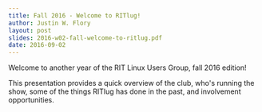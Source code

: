 ```yaml
---
title: Fall 2016 - Welcome to RITlug!
author: Justin W. Flory
layout: post
slides: 2016-w02-fall-welcome-to-ritlug.pdf
date: 2016-09-02
---
```


Welcome to another year of the RIT Linux Users Group, fall 2016 edition!

This presentation provides a quick overview of the club, who's running the show, some of the things RITlug has done in the past, and involvement opportunities.

